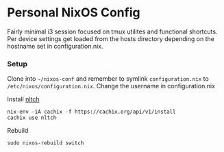 # Personal NixOS Config

Fairly minimal i3 session focused on tmux utilites and functional shortcuts. Per device settings get loaded from the hosts directory depending on the hostname set in configuration.nix.

### Setup
Clone into `~/nixos-conf` and remember to symlink `configuration.nix` to `/etc/nixos/configuration.nix`.
Change the username in configuration.nix

Install [nltch](https://app.cachix.org/cache/nltch)
```
nix-env -iA cachix -f https://cachix.org/api/v1/install
cachix use nltch
```

Rebuild
```
sudo nixos-rebuild switch
```
